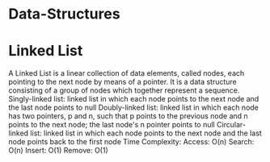 # Data-Structures

# Linked List
A Linked List is a linear collection of data elements, called nodes, each pointing to the next node by means of a pointer. It is a data structure consisting of a group of nodes which together represent a sequence.
Singly-linked list: linked list in which each node points to the next node and the last node points to null
Doubly-linked list: linked list in which each node has two pointers, p and n, such that p points to the previous node and n points to the next node; the last node's n pointer points to null
Circular-linked list: linked list in which each node points to the next node and the last node points back to the first node
Time Complexity:
Access: O(n)
Search: O(n)
Insert: O(1)
Remove: O(1)
